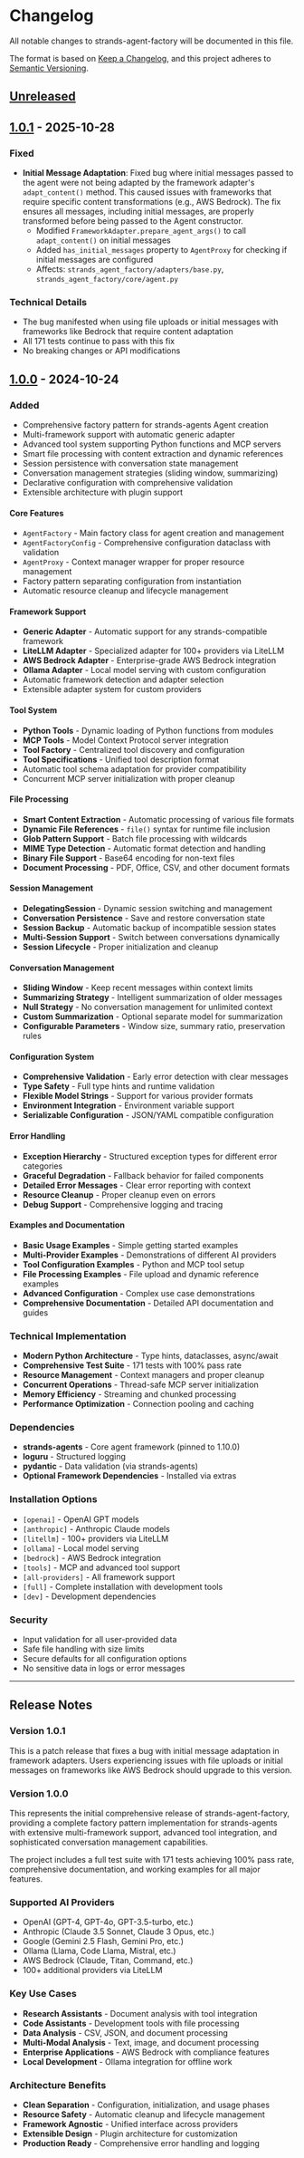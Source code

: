 # Changelog

All notable changes to strands-agent-factory will be documented in this file.

The format is based on [Keep a Changelog](https://keepachangelog.com/en/1.0.0/),
and this project adheres to [Semantic Versioning](https://semver.org/spec/v2.0.0.html).

## [Unreleased]

## [1.0.1] - 2025-10-28

### Fixed
- **Initial Message Adaptation**: Fixed bug where initial messages passed to the agent were not being adapted by the framework adapter's `adapt_content()` method. This caused issues with frameworks that require specific content transformations (e.g., AWS Bedrock). The fix ensures all messages, including initial messages, are properly transformed before being passed to the Agent constructor.
  - Modified `FrameworkAdapter.prepare_agent_args()` to call `adapt_content()` on initial messages
  - Added `has_initial_messages` property to `AgentProxy` for checking if initial messages are configured
  - Affects: `strands_agent_factory/adapters/base.py`, `strands_agent_factory/core/agent.py`

### Technical Details
- The bug manifested when using file uploads or initial messages with frameworks like Bedrock that require content adaptation
- All 171 tests continue to pass with this fix
- No breaking changes or API modifications

## [1.0.0] - 2024-10-24

### Added
- Comprehensive factory pattern for strands-agents Agent creation
- Multi-framework support with automatic generic adapter
- Advanced tool system supporting Python functions and MCP servers
- Smart file processing with content extraction and dynamic references
- Session persistence with conversation state management
- Conversation management strategies (sliding window, summarizing)
- Declarative configuration with comprehensive validation
- Extensible architecture with plugin support

#### Core Features
- `AgentFactory` - Main factory class for agent creation and management
- `AgentFactoryConfig` - Comprehensive configuration dataclass with validation
- `AgentProxy` - Context manager wrapper for proper resource management
- Factory pattern separating configuration from instantiation
- Automatic resource cleanup and lifecycle management

#### Framework Support
- **Generic Adapter** - Automatic support for any strands-compatible framework
- **LiteLLM Adapter** - Specialized adapter for 100+ providers via LiteLLM
- **AWS Bedrock Adapter** - Enterprise-grade AWS Bedrock integration
- **Ollama Adapter** - Local model serving with custom configuration
- Automatic framework detection and adapter selection
- Extensible adapter system for custom providers

#### Tool System
- **Python Tools** - Dynamic loading of Python functions from modules
- **MCP Tools** - Model Context Protocol server integration
- **Tool Factory** - Centralized tool discovery and configuration
- **Tool Specifications** - Unified tool description format
- Automatic tool schema adaptation for provider compatibility
- Concurrent MCP server initialization with proper cleanup

#### File Processing
- **Smart Content Extraction** - Automatic processing of various file formats
- **Dynamic File References** - `file()` syntax for runtime file inclusion
- **Glob Pattern Support** - Batch file processing with wildcards
- **MIME Type Detection** - Automatic format detection and handling
- **Binary File Support** - Base64 encoding for non-text files
- **Document Processing** - PDF, Office, CSV, and other document formats

#### Session Management
- **DelegatingSession** - Dynamic session switching and management
- **Conversation Persistence** - Save and restore conversation state
- **Session Backup** - Automatic backup of incompatible session states
- **Multi-Session Support** - Switch between conversations dynamically
- **Session Lifecycle** - Proper initialization and cleanup

#### Conversation Management
- **Sliding Window** - Keep recent messages within context limits
- **Summarizing Strategy** - Intelligent summarization of older messages
- **Null Strategy** - No conversation management for unlimited context
- **Custom Summarization** - Optional separate model for summarization
- **Configurable Parameters** - Window size, summary ratio, preservation rules

#### Configuration System
- **Comprehensive Validation** - Early error detection with clear messages
- **Type Safety** - Full type hints and runtime validation
- **Flexible Model Strings** - Support for various provider formats
- **Environment Integration** - Environment variable support
- **Serializable Configuration** - JSON/YAML compatible configuration

#### Error Handling
- **Exception Hierarchy** - Structured exception types for different error categories
- **Graceful Degradation** - Fallback behavior for failed components
- **Detailed Error Messages** - Clear error reporting with context
- **Resource Cleanup** - Proper cleanup even on errors
- **Debug Support** - Comprehensive logging and tracing

#### Examples and Documentation
- **Basic Usage Examples** - Simple getting started examples
- **Multi-Provider Examples** - Demonstrations of different AI providers
- **Tool Configuration Examples** - Python and MCP tool setup
- **File Processing Examples** - File upload and dynamic reference examples
- **Advanced Configuration** - Complex use case demonstrations
- **Comprehensive Documentation** - Detailed API documentation and guides

### Technical Implementation
- **Modern Python Architecture** - Type hints, dataclasses, async/await
- **Comprehensive Test Suite** - 171 tests with 100% pass rate
- **Resource Management** - Context managers and proper cleanup
- **Concurrent Operations** - Thread-safe MCP server initialization
- **Memory Efficiency** - Streaming and chunked processing
- **Performance Optimization** - Connection pooling and caching

### Dependencies
- **strands-agents** - Core agent framework (pinned to 1.10.0)
- **loguru** - Structured logging
- **pydantic** - Data validation (via strands-agents)
- **Optional Framework Dependencies** - Installed via extras

### Installation Options
- `[openai]` - OpenAI GPT models
- `[anthropic]` - Anthropic Claude models
- `[litellm]` - 100+ providers via LiteLLM
- `[ollama]` - Local model serving
- `[bedrock]` - AWS Bedrock integration
- `[tools]` - MCP and advanced tool support
- `[all-providers]` - All framework support
- `[full]` - Complete installation with development tools
- `[dev]` - Development dependencies

### Security
- Input validation for all user-provided data
- Safe file handling with size limits
- Secure defaults for all configuration options
- No sensitive data in logs or error messages

---

## Release Notes

### Version 1.0.1
This is a patch release that fixes a bug with initial message adaptation in framework adapters. Users experiencing issues with file uploads or initial messages on frameworks like AWS Bedrock should upgrade to this version.

### Version 1.0.0
This represents the initial comprehensive release of strands-agent-factory, providing a complete factory pattern implementation for strands-agents with extensive multi-framework support, advanced tool integration, and sophisticated conversation management capabilities.

The project includes a full test suite with 171 tests achieving 100% pass rate, comprehensive documentation, and working examples for all major features.

### Supported AI Providers
- OpenAI (GPT-4, GPT-4o, GPT-3.5-turbo, etc.)
- Anthropic (Claude 3.5 Sonnet, Claude 3 Opus, etc.)
- Google (Gemini 2.5 Flash, Gemini Pro, etc.)
- Ollama (Llama, Code Llama, Mistral, etc.)
- AWS Bedrock (Claude, Titan, Command, etc.)
- 100+ additional providers via LiteLLM

### Key Use Cases
- **Research Assistants** - Document analysis with tool integration
- **Code Assistants** - Development tools with file processing
- **Data Analysis** - CSV, JSON, and document processing
- **Multi-Modal Analysis** - Text, image, and document processing
- **Enterprise Applications** - AWS Bedrock with compliance features
- **Local Development** - Ollama integration for offline work

### Architecture Benefits
- **Clean Separation** - Configuration, initialization, and usage phases
- **Resource Safety** - Automatic cleanup and lifecycle management
- **Framework Agnostic** - Unified interface across providers
- **Extensible Design** - Plugin architecture for customization
- **Production Ready** - Comprehensive error handling and logging

[Unreleased]: https://github.com/bassmanitram/strands-agent-factory/compare/v1.0.1...HEAD
[1.0.1]: https://github.com/bassmanitram/strands-agent-factory/compare/v1.0.0...v1.0.1
[1.0.0]: https://github.com/bassmanitram/strands-agent-factory/releases/tag/v1.0.0
